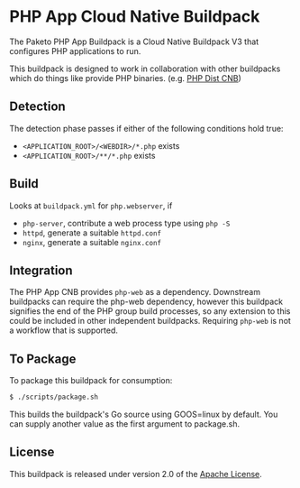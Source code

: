 # PHP App Cloud Native Buildpack

The Paketo PHP App Buildpack is a Cloud Native Buildpack V3 that configures PHP applications to run.

This buildpack is designed to work in collaboration with other buildpacks which do things like provide PHP binaries.
(e.g. [PHP Dist CNB](https://github.com/paketo-buildpacks/php-dist))

## Detection

The detection phase passes if either of the following conditions hold true:

- `<APPLICATION_ROOT>/<WEBDIR>/*.php` exists
- `<APPLICATION_ROOT>/**/*.php` exists

## Build

Looks at `buildpack.yml` for `php.webserver`, if
  - `php-server`, contribute a web process type using `php -S`
  - `httpd`, generate a suitable `httpd.conf`
  - `nginx`, generate a suitable `nginx.conf`

## Integration

The PHP App CNB provides `php-web` as a dependency. Downstream buildpacks can require the php-web dependency, however
this buildpack signifies the end of the PHP group build processes, so any extension to this could be included in other
independent buildpacks. Requiring `php-web` is not a workflow that is supported.

## To Package

To package this buildpack for consumption:

```bash
$ ./scripts/package.sh
```

This builds the buildpack's Go source using GOOS=linux by default. You can supply another value as the first argument to package.sh.

## License
This buildpack is released under version 2.0 of the [Apache License][a].

[a]: http://www.apache.org/licenses/LICENSE-2.0
